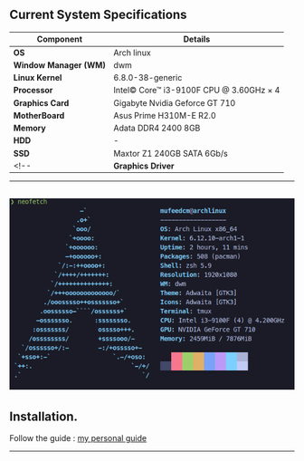 ## Current System Specifications

| **Component**           | **Details**                                     |
|-------------------------|-------------------------------------------------|
| **OS**                  | Arch linux                                      |
| **Window Manager (WM)** | dwm                                             |
| **Linux Kernel**        | 6.8.0-38-generic                                |
| **Processor**           | Intel© Core™ i3-9100F CPU @ 3.60GHz × 4         |
| **Graphics Card**       | Gigabyte Nvidia Geforce GT 710                  |
| **MotherBoard**         | Asus Prime H310M-E R2.0                         |
| **Memory**              | Adata DDR4 2400 8GB                             |
| **HDD**                 | -                                               |
| **SSD**                 | Maxtor Z1 240GB SATA 6Gb/s                      |
<!--| **Graphics Driver**     | ![Graphics Driver](./graphics_driver.jpg)       |-->

---
![neofetch](./neofetch.png)
---

## Installation.

Follow the guide : [my personal guide](./archinstall.md)

---
<!--## OLD Installation Guide -->
<!---->
<!--### Step 1: Run the Setup Script-->
<!---->
<!--To set up your system, follow these steps:-->
<!---->
<!--1. **Update and install prerequisites**:-->
<!--    ```bash-->
<!--    sudo apt update && apt upgrade -y-->
<!--    sudo apt install git stow -y-->
<!--    ```-->
<!---->
<!--2. **Clone your dotfiles repository and run the installation script**:-->
<!--    ```bash-->
<!--    cd ~-->
<!--    git clone https://github.com/mufeedcm/dotfiles-->
<!--    cd ~/dotfiles/linux/-->
<!--    chmod +x install.sh-->
<!--    ./install.sh-->
<!--    ```-->
<!------->

